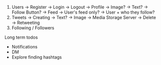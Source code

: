 1. Users
    -> Register
    -> Login
    -> Logout
    -> Profile
        -> Image?
        -> Text?
        -> Follow Button?
    -> Feed
        -> User's feed only?
        -> User + who they follow?
2. Tweets
        -> Creating
            -> Text?
            -> Image -> Media Storage Server
        -> Delete
        -> Retweeting
3. Following / Followers

Long term todos
- Notifications
- DM
- Explore finding hashtags

